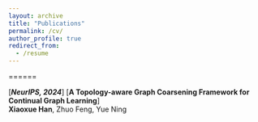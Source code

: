 ```yaml
---
layout: archive
title: "Publications"
permalink: /cv/
author_profile: true
redirect_from:
  - /resume
---
```


======

[***NeurIPS, 2024***] [**A Topology-aware Graph Coarsening Framework for Continual Graph Learning**]
<br>
**Xiaoxue Han**, Zhuo Feng, Yue Ning <be> 


